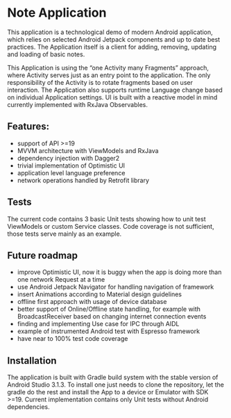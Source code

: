 # Note Application

This application is a technological demo of modern Android application, which relies on selected Android Jetpack components and up to date best practices. The Application itself is a client for adding, removing, updating and loading of basic notes.

This Application is using the “one Activity many Fragments” approach, where Activity serves just as an entry point to the application. The only responsibility of the Activity is to rotate fragments based on user interaction. The Application also supports runtime Language change based on individual Application settings. UI is built with a reactive model in mind currently implemented with RxJava Observables.

## Features:
* support of API >=19
* MVVM architecture with ViewModels and RxJava
* dependency injection with Dagger2
* trivial implementation of Optimistic UI
* application level language preference
* network operations handled by Retrofit library

## Tests
The current code contains 3 basic Unit tests showing how to unit test ViewModels or custom Service classes. Code coverage is not sufficient, those tests serve mainly as an example.

## Future roadmap
* improve Optimistic UI, now it is buggy when the app is doing more than one network Request at a time
* use Android Jetpack Navigator for handling navigation of framework
* insert Animations according to Material design guidelines
* offline first approach with usage of device database
* better support of Online/Offline state handling, for example with BroadcastReceiver based on changing internet connection events
* finding and implementing Use case for IPC through AIDL
* example of instrumented Android test with Espresso framework
* have near to 100% test code coverage

## Installation
The application is built with Gradle build system with the stable version of Android Studio 3.1.3. To install one just needs to clone the repository, let the gradle do the rest and install the App to a device or Emulator with SDK >=19. Current implementation contains only Unit tests without Android dependencies.